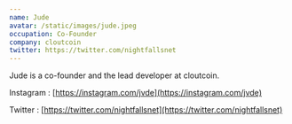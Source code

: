 ```yaml
---
name: Jude
avatar: /static/images/jude.jpeg
occupation: Co-Founder
company: cloutcoin
twitter: https://twitter.com/nightfallsnet
---
```


Jude is a co-founder and the lead developer at cloutcoin.

Instagram : [https://instagram.com/jvde](https://instagram.com/jvde)

Twitter : [https://twitter.com/nightfallsnet](https://twitter.com/nightfallsnet)
